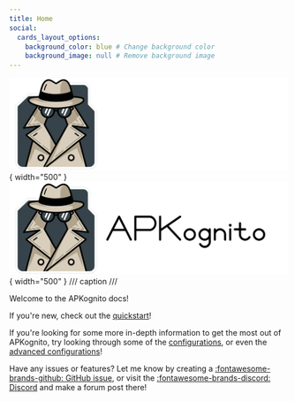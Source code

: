 ```yaml
---
title: Home
social:
  cards_layout_options:
    background_color: blue # Change background color
    background_image: null # Remove background image
---
```


![APKognito Logo](images/dark-wide.webp#only-dark){ width="500" }
![APKognito Logo](images/light-wide.webp#only-light){ width="500" }
/// caption
///

Welcome to the APKognito docs!

If you're new, check out the [quickstart](getting_started/index.md)!

If you're looking for some more in-depth information to get the most out of APKognito, try looking through some of the [configurations](./configurations.md), or even the [advanced configurations](./advanced/advanced_package_configurations.md)!

Have any issues or features? Let me know by creating a [:fontawesome-brands-github: GitHub issue](https://github.com/Sombody101/APKognito/issues), or visit the [:fontawesome-brands-discord: Discord](https://discord.gg/rNR2VHySgF) and make a forum post there!
